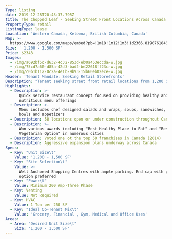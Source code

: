 ```yaml
---
Type: listing
date: 2019-12-28T20:43:37.795Z
title: The Chopped Leaf - Seeking Street Front Locations Across Canada
PropertyType: retail
ListingType: lease
Loacation: 'Western Canada, Kelowna, British Columbia, Canada'
Map: >-
  https://www.google.com/maps/embed?pb=!1m18!1m12!1m3!1d2366.8190761843284!2d-113.54407978394202!3d53.61452998003621!2m3!1f0!2f0!3f0!3m2!1i1024!2i768!4f13.1!3m3!1m2!1s0x53a0245de85594a9%3A0xeafa5a0e146a3cce!2s15134%20127%20St%20NW%2C%20Edmonton%2C%20AB%20T6V%201C1!5e0!3m2!1sen!2sca!4v1577564140181!5m2!1sen!2sca
Size: ' 1,200 - 1,500 SF'
Price: $2343
Images:
  - /img/a692bf5c-d632-4c32-853d-eb0a453eccda-w.jpg
  - /img/75cd7a60-d85a-42d3-bad2-be22618ff23c-w.jpg
  - /img/c0b1b112-0c2a-4e1b-9b93-15b60eb02ece-w.jpg
Header: 'Tenant Mandate: Seeking Retail Storefronts'
Description: "Tenant seeking street front retail locations from 1,200 SF to 1,500 SF for their aggressive expansion plans underway across Canada.\r\n\n\r\n\nThe Chopped Leaf introduced its healthy fast food concept of chef designed salads, wraps and soups to Kelowna in 2008. This new restaurant created a lot of buzz and the franchise has grown to over 58 locations open or under construction throughout Canada. It all began when founder, Blair Stevens, saw a gap in the quick service industry for people to grab a healthy meal on the go. He took his restaurant a step above fast food expectations to create an upscale restaurant concept serving premium produce and proteins that are paired with private label dressings, soups and bakery items. The Chopped Leaf's recipe to success is to keep it simple and stick to its values. For more information on bringing The Chopped Leaf to your area contact Chris Wills at 205 870 1330. For more details on menu offerings, please check out: www.choppedleaf.ca"
Highlights:
  - Description: >-
      Quick service restaurant concept focused on providing healthy and
      nutritious menu offerings
  - Description: >-
      Menu includes chef designed salads and wraps, soups, sandwiches, whole
      bowls and appetizers
  - Description: 58 locations open or under construction throughout Canada
  - Description: >-
      Won various awards including "Best Healthy Place to Eat" and "Best
      Vegetarian Option" in numerous cities
  - Description: Voted one ot the top 50 franchises in Canada (2014)
  - Description: Aggressive expansion plans underway across Canada
Specs:
  - Key: "Unit Size\t"
    Value: '1,200 - 1,500 SF'
  - Key: "Site Selection\t"
    Value: >-
      Well Anchored Shopping Centres with ample parking. End cap with patio
      option preferred
  - Key: "Power\t"
    Value: Minimum 200 Amp-Three Phase
  - Key: Venting
    Value: Not Required
  - Key: HVAC
    Value: 1 Ton per 250 SF
  - Key: "Ideal Co-Tenant Mix\t"
    Value: 'Grocery, Financial , Gym, Medical and Office Uses'
Areas:
  - Area: "Desired Unit Size\t"
    Size: '1,200 - 1,500 SF'
---
```


